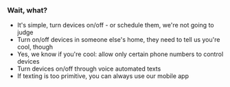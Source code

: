 ### Wait, what?

- It's simple, turn devices on/off - or schedule them, we're not going to judge
- Turn on/off devices in someone else's home, they need to tell us you're cool, though
- Yes, we know if you're cool: allow only certain phone numbers to control devices
- Turn devices on/off through voice automated texts
- If texting is too primitive, you can always use our mobile app
